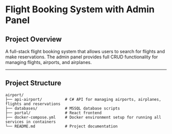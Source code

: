 # Flight Booking System with Admin Panel

## Project Overview
A full-stack flight booking system that allows users to search for flights and make reservations. The admin panel provides full CRUD functionality for managing flights, airports, and airplanes.

---

## Project Structure
```plaintext
airport/
├── api-airport/          # C# API for managing airports, airplanes, flights and reservations
├── databases/            # MSSQL database scripts
├── portal/               # React frontend
├── docker-compose.yml    # Docker environment setup for running all services in containers
└── README.md             # Project documentation
